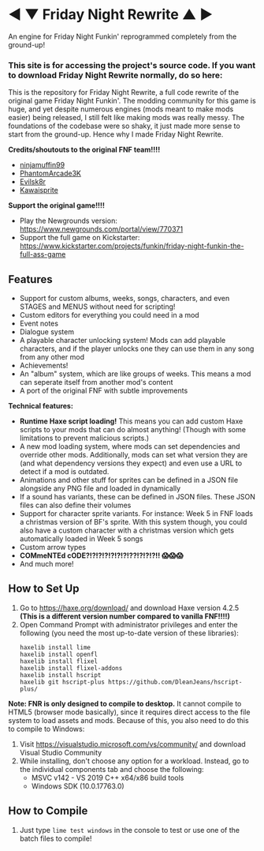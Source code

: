 # ◄ ▼ Friday Night Rewrite ▲ ►
An engine for Friday Night Funkin' reprogrammed completely from the ground-up!

### This site is for accessing the project's source code. If you want to download Friday Night Rewrite normally, do so here:

This is the repository for Friday Night Rewrite, a full code rewrite of the original game Friday Night Funkin'. The modding community for this game is huge, and yet despite numerous engines (mods meant to make mods easier) being released, I still felt like making mods was really messy. The foundations of the codebase were so shaky, it just made more sense to start from the ground-up. Hence why I made Friday Night Rewrite.

**Credits/shoutouts to the original FNF team!!!!**
- [ninjamuffin99](https://twitter.com/ninja_muffin99)
- [PhantomArcade3K](https://twitter.com/phantomarcade3k)
- [Evilsk8r](https://twitter.com/evilsk8r)
- [Kawaisprite](https://twitter.com/kawaisprite)

**Support the original game!!!!**
- Play the Newgrounds version: https://www.newgrounds.com/portal/view/770371
- Support the full game on Kickstarter: https://www.kickstarter.com/projects/funkin/friday-night-funkin-the-full-ass-game

## Features
- Support for custom albums, weeks, songs, characters, and even STAGES and MENUS without need for scripting!
- Custom editors for everything you could need in a mod
- Event notes
- Dialogue system
- A playable character unlocking system! Mods can add playable characters, and if the player unlocks one they can use them in any song from any other mod
- Achievements!
- An "album" system, which are like groups of weeks. This means a mod can seperate itself from another mod's content
- A port of the original FNF with subtle improvements

**Technical features:**
- **Runtime Haxe script loading!** This means you can add custom Haxe scripts to your mods that can do almost anything! (Though with some limitations to prevent malicious scripts.)
- A new mod loading system, where mods can set dependencies and override other mods. Additionally, mods can set what version they are (and what dependency versions they expect) and even use a URL to detect if a mod is outdated.
- Animations and other stuff for sprites can be defined in a JSON file alongside any PNG file and loaded in dynamically
- If a sound has variants, these can be defined in JSON files. These JSON files can also define their volumes
- Support for character sprite variants. For instance: Week 5 in FNF loads a christmas version of BF's sprite. With this system though, you could also have a custom character with a christmas version which gets automatically loaded in Week 5 songs
- Custom arrow types
- **COMmeNTEd cODE?!?!?!?!?!?!?!??!?!?!?!! :scream::scream::scream:**
- And much more!

## How to Set Up
1. Go to https://haxe.org/download/ and download Haxe version 4.2.5 **(This is a different version number compared to vanilla FNF!!!!)**
2. Open Command Prompt with administrator privileges and enter the following (you need the most up-to-date version of these libraries):
   ```
   haxelib install lime
   haxelib install openfl
   haxelib install flixel
   haxelib install flixel-addons
   haxelib install hscript
   haxelib git hscript-plus https://github.com/DleanJeans/hscript-plus/
   ```

**Note: FNR is only designed to compile to desktop.** It cannot compile to HTML5 (browser mode basically), since it requires direct access to the file system to load assets and mods. Because of this, you also need to do this to compile to Windows:
1. Visit https://visualstudio.microsoft.com/vs/community/ and download Visual Studio Community
2. While installing, don't choose any option for a workload. Instead, go to the individual components tab and choose the following:
   - MSVC v142 - VS 2019 C++ x64/x86 build tools
   - Windows SDK (10.0.17763.0)

## How to Compile
1. Just type ```lime test windows``` in the console to test or use one of the batch files to compile!
